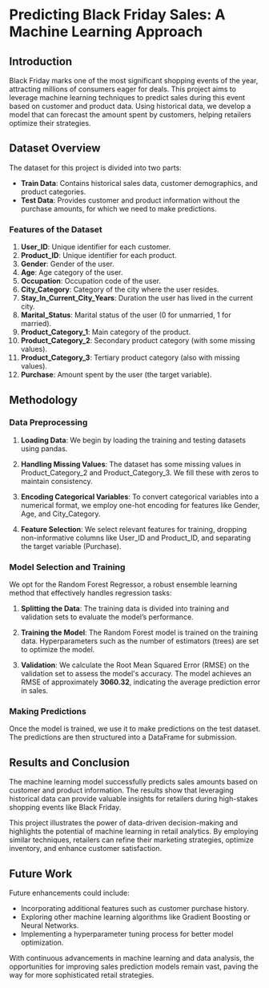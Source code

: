 # Predicting Black Friday Sales: A Machine Learning Approach

## Introduction

Black Friday marks one of the most significant shopping events of the year, attracting millions of consumers eager for deals. This project aims to leverage machine learning techniques to predict sales during this event based on customer and product data. Using historical data, we develop a model that can forecast the amount spent by customers, helping retailers optimize their strategies.

## Dataset Overview

The dataset for this project is divided into two parts:
- **Train Data**: Contains historical sales data, customer demographics, and product categories.
- **Test Data**: Provides customer and product information without the purchase amounts, for which we need to make predictions.

### Features of the Dataset

1. **User_ID**: Unique identifier for each customer.
2. **Product_ID**: Unique identifier for each product.
3. **Gender**: Gender of the user.
4. **Age**: Age category of the user.
5. **Occupation**: Occupation code of the user.
6. **City_Category**: Category of the city where the user resides.
7. **Stay_In_Current_City_Years**: Duration the user has lived in the current city.
8. **Marital_Status**: Marital status of the user (0 for unmarried, 1 for married).
9. **Product_Category_1**: Main category of the product.
10. **Product_Category_2**: Secondary product category (with some missing values).
11. **Product_Category_3**: Tertiary product category (also with missing values).
12. **Purchase**: Amount spent by the user (the target variable).

## Methodology

### Data Preprocessing

1. **Loading Data**: We begin by loading the training and testing datasets using pandas.

2. **Handling Missing Values**: The dataset has some missing values in Product_Category_2 and Product_Category_3. We fill these with zeros to maintain consistency.

3. **Encoding Categorical Variables**: To convert categorical variables into a numerical format, we employ one-hot encoding for features like Gender, Age, and City_Category.

4. **Feature Selection**: We select relevant features for training, dropping non-informative columns like User_ID and Product_ID, and separating the target variable (Purchase).

### Model Selection and Training

We opt for the Random Forest Regressor, a robust ensemble learning method that effectively handles regression tasks:

1. **Splitting the Data**: The training data is divided into training and validation sets to evaluate the model’s performance.

2. **Training the Model**: The Random Forest model is trained on the training data. Hyperparameters such as the number of estimators (trees) are set to optimize the model.

3. **Validation**: We calculate the Root Mean Squared Error (RMSE) on the validation set to assess the model's accuracy. The model achieves an RMSE of approximately **3060.32**, indicating the average prediction error in sales.

### Making Predictions

Once the model is trained, we use it to make predictions on the test dataset. The predictions are then structured into a DataFrame for submission.

## Results and Conclusion

The machine learning model successfully predicts sales amounts based on customer and product information. The results show that leveraging historical data can provide valuable insights for retailers during high-stakes shopping events like Black Friday.

This project illustrates the power of data-driven decision-making and highlights the potential of machine learning in retail analytics. By employing similar techniques, retailers can refine their marketing strategies, optimize inventory, and enhance customer satisfaction.

## Future Work

Future enhancements could include:
- Incorporating additional features such as customer purchase history.
- Exploring other machine learning algorithms like Gradient Boosting or Neural Networks.
- Implementing a hyperparameter tuning process for better model optimization.

With continuous advancements in machine learning and data analysis, the opportunities for improving sales prediction models remain vast, paving the way for more sophisticated retail strategies.
